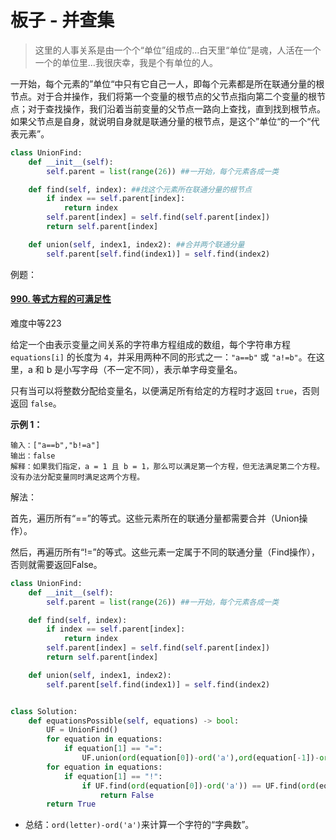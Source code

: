 # 板子 - 并查集

> 这里的人事关系是由一个个“单位”组成的...白天里“单位”是魂，人活在一个一个的单位里...我很庆幸，我是个有单位的人。



一开始，每个元素的”单位“中只有它自己一人，即每个元素都是所在联通分量的根节点。对于合并操作，我们将第一个变量的根节点的父节点指向第二个变量的根节点；对于查找操作，我们沿着当前变量的父节点一路向上查找，直到找到根节点。如果父节点是自身，就说明自身就是联通分量的根节点，是这个”单位“的一个“代表元素”。

```python
class UnionFind:
    def __init__(self):
        self.parent = list(range(26)) ##一开始，每个元素各成一类

    def find(self, index): ##找这个元素所在联通分量的根节点
        if index == self.parent[index]:
            return index
        self.parent[index] = self.find(self.parent[index])
        return self.parent[index]

    def union(self, index1, index2): ##合并两个联通分量
        self.parent[self.find(index1)] = self.find(index2)
```



例题：

#### [990. 等式方程的可满足性](https://leetcode-cn.com/problems/satisfiability-of-equality-equations/)

难度中等223

给定一个由表示变量之间关系的字符串方程组成的数组，每个字符串方程 `equations[i]` 的长度为 `4`，并采用两种不同的形式之一：`"a==b"` 或 `"a!=b"`。在这里，a 和 b 是小写字母（不一定不同），表示单字母变量名。

只有当可以将整数分配给变量名，以便满足所有给定的方程时才返回 `true`，否则返回 `false`。 

**示例 1：**

```
输入：["a==b","b!=a"]
输出：false
解释：如果我们指定，a = 1 且 b = 1，那么可以满足第一个方程，但无法满足第二个方程。没有办法分配变量同时满足这两个方程。
```

解法：

首先，遍历所有“==”的等式。这些元素所在的联通分量都需要合并（Union操作）。

然后，再遍历所有“!=”的等式。这些元素一定属于不同的联通分量（Find操作），否则就需要返回False。

```python
class UnionFind:
    def __init__(self):
        self.parent = list(range(26)) ##一开始，每个元素各成一类

    def find(self, index):
        if index == self.parent[index]:
            return index
        self.parent[index] = self.find(self.parent[index])
        return self.parent[index]

    def union(self, index1, index2):
        self.parent[self.find(index1)] = self.find(index2)


class Solution:
    def equationsPossible(self, equations) -> bool:
        UF = UnionFind()
        for equation in equations:
            if equation[1] == "=":
                UF.union(ord(equation[0])-ord('a'),ord(equation[-1])-ord('a'))
        for equation in equations:
            if equation[1] == "!":
                if UF.find(ord(equation[0])-ord('a')) == UF.find(ord(equation[-1])-ord('a')):
                    return False
        return True
```

- 总结：`ord(letter)-ord('a')`来计算一个字符的“字典数”。